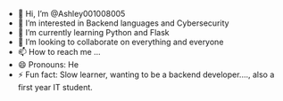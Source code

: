 - 👋 Hi, I’m @Ashley001008005
- 👀 I’m interested in Backend languages and Cybersecurity
- 🌱 I’m currently learning Python and Flask
- 💞️ I’m looking to collaborate on everything and everyone
- 📫 How to reach me ...
- 😄 Pronouns: He
- ⚡ Fun fact: Slow learner, wanting to be a backend developer...., also a first year IT student.

<!---
Ashley001008005/Ashley001008005 is a ✨ special ✨ repository because its `README.md` (this file) appears on your GitHub profile.
You can click the Preview link to take a look at your changes.
--->
